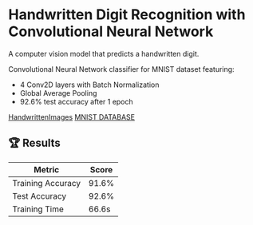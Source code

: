 # Handwritten Digit Recognition with Convolutional Neural Network
A computer vision model that predicts a handwritten digit.

Convolutional Neural Network classifier for MNIST dataset featuring:
- 4 Conv2D layers with Batch Normalization
- Global Average Pooling
- 92.6% test accuracy after 1 epoch

[HandwrittenImages](https://en.wikipedia.org/wiki/MNIST_database)
[MNIST DATABASE](http://yann.lecun.com/exdb/mnist/)

## 🏆 Results
| Metric          | Score  |
|-----------------|--------|
| Training Accuracy | 91.6% |
| Test Accuracy    | 92.6%  |
| Training Time    | 66.6s  |
